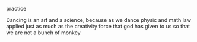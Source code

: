 practice 

Dancing is an art and a science, because as we dance physic and math law applied just as much as the creativity force that god has given to us so that we are not a bunch of monkey
